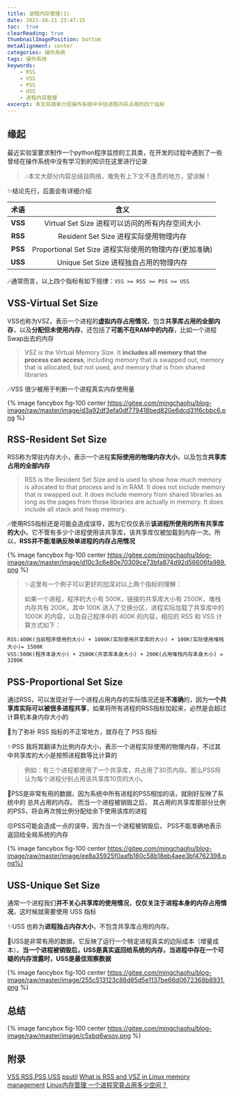```yaml
---
title: 进程内存管理(1)
date: 2021-10-21 23:47:15
toc:  true
clearReading: true
thumbnailImagePosition: bottom
metaAlignment: center
categories: 操作系统
tags: 操作系统
keywords: 
    - RSS
    - VSS
    - PSS
    - USS
    - 进程内存管理
excerpt: 本文将简单介绍操作系统中评估进程内存占用的四个指标
---
```


<!--toc-->

## 缘起

最近实验室要求制作一个python程序监控的工具类，在开发的过程中遇到了一些曾经在操作系统中没有学习到的知识在这里进行记录

> :notes:本文大部分内容总结自网络，难免有上下文不连贯的地方，望谅解！

:sparkles:结论先行，后面会有详细介绍

|  术语   |                          含义                          |
| :-----: | :----------------------------------------------------: |
| **VSS** |    Virtual Set Size 进程可以访问的所有内存空间大小     |
| **RSS** |         Resident Set Size 进程实际使用物理内存         |
| **PSS** | Proportional Set Size 进程实际使用的物理内存(更加准确) |
| **USS** |         Unique Set Size 进程独自占用的物理内存         |

:notes:通常而言，以上四个指标有如下规律：`VSS >= RSS >= PSS >= USS`

## VSS-Virtual Set Size

VSS也称为VSZ，表示一个进程的**虚拟内存占用情况**，包含**共享库占用的全部内存**，以及**分配但未使用内存**，还包括了**可能不在RAM中的内存**，比如一个进程Swap出去的内存

> VSZ is the Virtual Memory Size. It **includes all memory that the process can access**, including memory that is swapped out, memory that is allocated, but not used, and memory that is from shared libraries

:notes:VSS 很少被用于判断一个进程真实内存使用量

{% image fancybox  fig-100  center https://gitee.com/mingchaohu/blog-image/raw/master/image/d3a92df3efa0df779418bed820e6dcd31f6cbbc6.png   %}


## RSS-Resident Set Size

RSS称为常驻内存大小，表示一个进程**实际使用的物理内存大小**，以及包含**共享库占用的全部内存**

> RSS is the Resident Set Size and is used to show how much memory is allocated to that process and is in RAM. It does not include memory that is swapped out. It does include memory from shared libraries as long as the pages from those libraries are actually in memory. It does include all stack and heap memory.

:notes:使用RSS指标还是可能会造成误导，因为它仅仅表示**该进程所使用的所有共享库的大小**，它不管有多少个进程使用该共享库，该共享库仅被加载到内存一次。所以，**RSS并不能准确反映单进程的内存占用情况**

{% image fancybox  fig-100  center https://gitee.com/mingchaohu/blog-image/raw/master/image/d10c3c6e80e70309ce73bfa874d92d56606fa989.png  %}

> :sparkles:这里有一个例子可以更好的加深对以上两个指标的理解：
>
> 如果一个进程，程序的大小有 500K，链接的共享库大小有 2500K，堆栈内存共有 200K，其中 100K 进入了交换分区，进程实际加载了共享库中的 1000K 的内容，以及自己程序中的 400K 的内容，相应的 RSS 和 VSS 计算方式如下：

```
RSS:400K(当前程序使用的大小) + 1000K(实际使用共享库的大小) + 100K(实际使用堆栈大小)= 1500K
VSS:500K(程序本身大小) + 2500K(共享库本身大小) + 200K(占用堆栈内存本身大小) = 3200K
```

## PSS-Proportional Set Size

通过RSS，可以发现对于一个进程占用内存的实际情况还是**不准确**的，因为**一个共享库实际可以被很多进程共享**，如果将所有进程的RSS指标加起来，必然是会超过计算机本身内存大小的

:dart:为了弥补 RSS 指标的不正常地方，就存在了 PSS 指标

:sparkles:PSS 我将其翻译为比例内存大小，表示一个进程实际使用的物理内存，不过其中共享库的大小是按照进程数等比计算的

> 例如：有三个进程都使用了一个共享库，共占用了30页内存。那么PSS将认为每个进程分别占用该共享库10页的大小。 

:notebook:PSS是非常有用的数据，因为系统中所有进程的PSS相加的话，就刚好反映了系统中的 总共占用的内存。 而当一个进程被销毁之后， 其占用的共享库那部分比例的PSS，将会再次按比例分配给余下使用该库的进程

:persevere:PSS可能会造成一点的误导，因为当一个进程被销毁后， PSS不能准确地表示返回给全局系统的内存

{% image fancybox  fig-100  center https://gitee.com/mingchaohu/blog-image/raw/master/image/ee8a35925f0aafb160c58b18eb4aee3bf4762398.png%}

## USS-Unique Set Size

通常一个进程我们**并不关心共享库的使用情况**，**仅仅关注于进程本身的内存占用情况**，这时候就需要使用 USS 指标

:sparkles:USS 也称为**进程独占内存大小**，不包含共享库占用的内存。

:notebook:USS是非常有用的数据，它反映了运行一个特定进程真实的边际成本（增量成本）。**当一个进程被销毁后，USS是真实返回给系统的内存，当进程中存在一个可疑的内存泄露时，USS是最佳观察数据**

{% image fancybox  fig-100  center https://gitee.com/mingchaohu/blog-image/raw/master/image/255c513123c88d85d5e1137be66d0672368b8931.png %}



## 总结

{% image fancybox  fig-100  center https://gitee.com/mingchaohu/blog-image/raw/master/image/c5xbq6wsov.png %}

## 附录

[VSS,RSS,PSS,USS](https://www.iteye.com/blog/myeyeofjava-1837860)
[psutil](https://psutil.readthedocs.io/en/stable/#psutil.Process.memory_info)
[What is RSS and VSZ in Linux memory management](https://stackoverflow.com/questions/7880784/what-is-rss-and-vsz-in-linux-memory-management)
[Linux内存管理 一个进程究竟占用多少空间？](https://cloud.tencent.com/developer/article/1683708)

